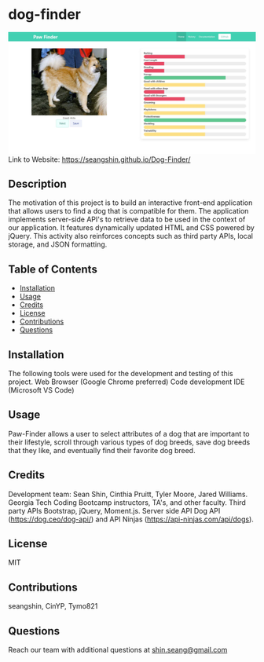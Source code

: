 # dog-finder

![](assets/screenshot.JPG)
Link to Website: https://seangshin.github.io/Dog-Finder/

## Description
The motivation of this project is to build an interactive front-end application that allows users to find a dog that is compatible for them. The application implements server-side API's to retrieve data to be used in the context of our application. It features dynamically updated HTML and CSS powered by jQuery. This activity also reinforces concepts such as third party APIs, local storage, and JSON formatting.

## Table of Contents
- [Installation](#installation)
- [Usage](#usage)
- [Credits](#credits)
- [License](#license)
- [Contributions](#contributions)
- [Questions](#questions)
  
## Installation
The following tools were used for the development and testing of this project. Web Browser (Google Chrome preferred) Code development IDE (Microsoft VS Code)
  
## Usage 
Paw-Finder allows a user to select attributes of a dog that are important to their lifestyle, scroll through various types of dog breeds, save dog breeds that they like, and eventually find their favorite dog breed.
  
## Credits
Development team: Sean Shin, Cinthia Pruitt, Tyler Moore, Jared Williams. Georgia Tech Coding Bootcamp instructors, TA's, and other faculty. Third party APIs Bootstrap, jQuery, Moment.js. Server side API Dog API (https://dog.ceo/dog-api/) and API Ninjas (https://api-ninjas.com/api/dogs).

## License
MIT

## Contributions
seangshin, CinYP, Tymo821
  
## Questions
Reach our team with additional questions at shin.seang@gmail.com
